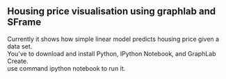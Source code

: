 ## Housing price visualisation using graphlab and SFrame
Currently it shows how simple linear model predicts housing price given a data set.<br>
You’ve to download and install Python, IPython Notebook, and GraphLab Create.<br>
use command ipython notebook to run it.
